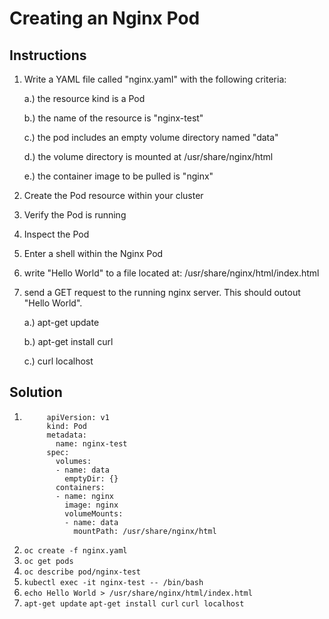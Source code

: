 # Creating an Nginx Pod

## Instructions

1. Write a YAML file called "nginx.yaml" with the following criteria:

      a.) the resource kind is a Pod
      
      b.) the name of the resource is "nginx-test"
      
      c.) the pod includes an empty volume directory named "data"
      
      d.) the volume directory is mounted at /usr/share/nginx/html
      
      e.) the container image to be pulled is "nginx"
      
2. Create the Pod resource within your cluster
3. Verify the Pod is running
4. Inspect the Pod
5. Enter a shell within the Nginx Pod
6. write "Hello World" to a file located at: /usr/share/nginx/html/index.html
7. send a GET request to the running nginx server. This should outout "Hello World". 

      a.) apt-get update
      
      b.) apt-get install curl
      
      c.) curl localhost
      
      
## Solution
 
1.
            apiVersion: v1
            kind: Pod
            metadata:
              name: nginx-test
            spec:
              volumes:
              - name: data
                emptyDir: {}
              containers:
              - name: nginx
                image: nginx
                volumeMounts:
                - name: data
                  mountPath: /usr/share/nginx/html
                  
2. `oc create -f nginx.yaml`
3. `oc get pods`
4. `oc describe pod/nginx-test`
5. `kubectl exec -it nginx-test -- /bin/bash`
6. `echo Hello World > /usr/share/nginx/html/index.html`
7. `apt-get update`
   `apt-get install curl`
   `curl localhost`
